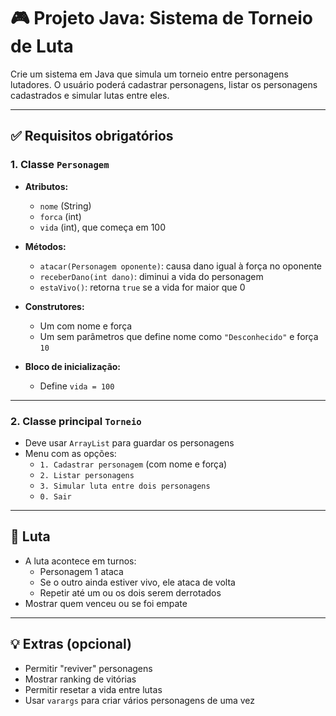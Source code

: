 # 🎮 Projeto Java: Sistema de Torneio de Luta

Crie um sistema em Java que simula um torneio entre personagens lutadores. O usuário poderá cadastrar personagens, listar os personagens cadastrados e simular lutas entre eles.

---

## ✅ Requisitos obrigatórios

### 1. Classe `Personagem`

- **Atributos:**
    - `nome` (String)
    - `forca` (int)
    - `vida` (int), que começa em 100

- **Métodos:**
    - `atacar(Personagem oponente)`: causa dano igual à força no oponente
    - `receberDano(int dano)`: diminui a vida do personagem
    - `estaVivo()`: retorna `true` se a vida for maior que 0

- **Construtores:**
    - Um com nome e força
    - Um sem parâmetros que define nome como `"Desconhecido"` e força `10`

- **Bloco de inicialização:**
    - Define `vida = 100`

---

### 2. Classe principal `Torneio`

- Deve usar `ArrayList` para guardar os personagens
- Menu com as opções:
    - `1. Cadastrar personagem` (com nome e força)
    - `2. Listar personagens`
    - `3. Simular luta entre dois personagens`
    - `0. Sair`

---

## 🔁 Luta

- A luta acontece em turnos:
    - Personagem 1 ataca
    - Se o outro ainda estiver vivo, ele ataca de volta
    - Repetir até um ou os dois serem derrotados
- Mostrar quem venceu ou se foi empate

---

## 💡 Extras (opcional)

- Permitir "reviver" personagens
- Mostrar ranking de vitórias
- Permitir resetar a vida entre lutas
- Usar `varargs` para criar vários personagens de uma vez
